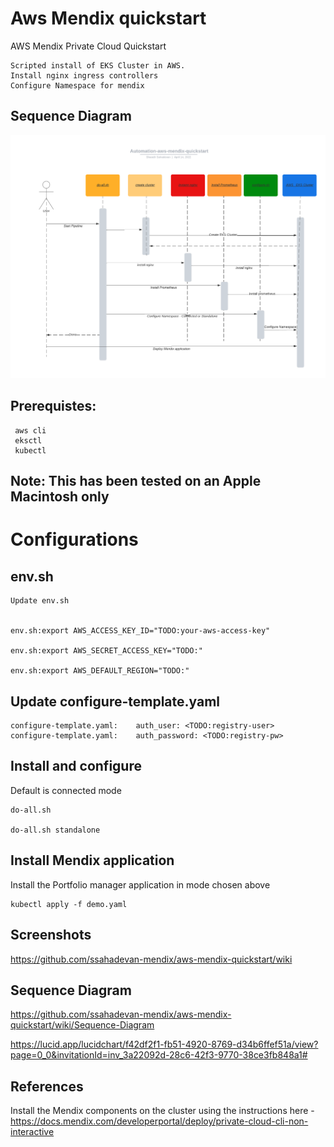 # Aws Mendix quickstart
 AWS Mendix Private Cloud Quickstart

    Scripted install of EKS Cluster in AWS.
    Install nginx ingress controllers
    Configure Namespace for mendix

## Sequence Diagram

![Sequence Diagram](/images/sequence.png)

## Prerequistes:

     aws cli
     eksctl
     kubectl

## Note: This has been tested on an Apple Macintosh only

# Configurations

## env.sh

    Update env.sh


    env.sh:export AWS_ACCESS_KEY_ID="TODO:your-aws-access-key"

    env.sh:export AWS_SECRET_ACCESS_KEY="TODO:"

    env.sh:export AWS_DEFAULT_REGION="TODO:"

## Update configure-template.yaml

    configure-template.yaml:    auth_user: <TODO:registry-user>
    configure-template.yaml:    auth_password: <TODO:registry-pw>


## Install and configure

Default is connected mode

    do-all.sh

    do-all.sh standalone


## Install Mendix application

Install the Portfolio manager application in mode chosen above

    kubectl apply -f demo.yaml

## Screenshots

   https://github.com/ssahadevan-mendix/aws-mendix-quickstart/wiki

## Sequence Diagram

https://github.com/ssahadevan-mendix/aws-mendix-quickstart/wiki/Sequence-Diagram

https://lucid.app/lucidchart/f42df2f1-fb51-4920-8769-d34b6ffef51a/view?page=0_0&invitationId=inv_3a22092d-28c6-42f3-9770-38ce3fb848a1#

## References
Install the Mendix components on the cluster using the instructions here - https://docs.mendix.com/developerportal/deploy/private-cloud-cli-non-interactive
